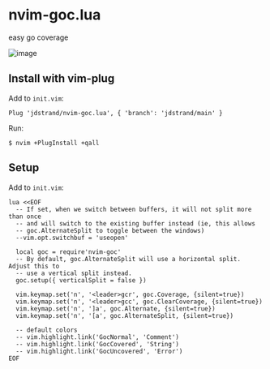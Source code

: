 # nvim-goc.lua
easy go coverage

![image](https://user-images.githubusercontent.com/1598854/131515315-6178a680-cad1-4ccb-90e4-c61245f10b67.png)

## Install with vim-plug

Add to `init.vim`:
```
Plug 'jdstrand/nvim-goc.lua', { 'branch': 'jdstrand/main' }
```

Run:
```
$ nvim +PlugInstall +qall
```

## Setup

Add to `init.vim`:
```
lua <<EOF
  -- If set, when we switch between buffers, it will not split more than once
  -- and will switch to the existing buffer instead (ie, this allows
  -- goc.AlternateSplit to toggle between the windows)
  --vim.opt.switchbuf = 'useopen'

  local goc = require'nvim-goc'
  -- By default, goc.AlternateSplit will use a horizontal split. Adjust this to
  -- use a vertical split instead.
  goc.setup({ verticalSplit = false })

  vim.keymap.set('n', '<leader>gcr', goc.Coverage, {silent=true})
  vim.keymap.set('n', '<leader>gcc', goc.ClearCoverage, {silent=true})
  vim.keymap.set('n', ']a', goc.Alternate, {silent=true})
  vim.keymap.set('n', '[a', goc.AlternateSplit, {silent=true})

  -- default colors
  -- vim.highlight.link('GocNormal', 'Comment')
  -- vim.highlight.link('GocCovered', 'String')
  -- vim.highlight.link('GocUncovered', 'Error')
EOF
```
